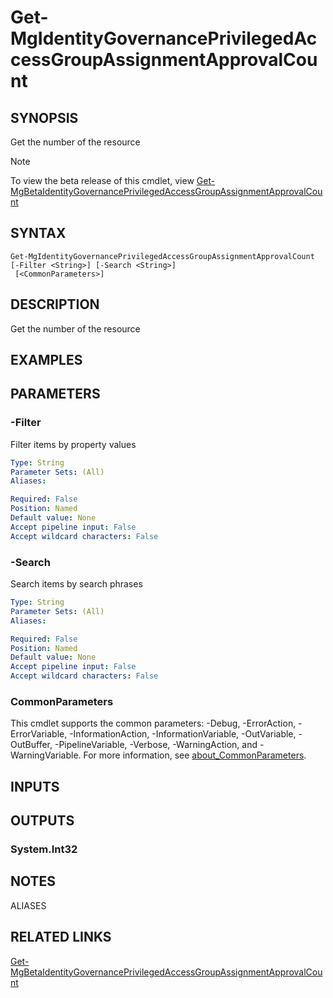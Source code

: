 ﻿---
external help file: Microsoft.Graph.Identity.Governance-help.xml
Module Name: Microsoft.Graph.Identity.Governance
online version: https://learn.microsoft.com/powershell/module/microsoft.graph.identity.governance/get-mgidentitygovernanceprivilegedaccessgroupassignmentapprovalcount
schema: 2.0.0
---

# Get-MgIdentityGovernancePrivilegedAccessGroupAssignmentApprovalCount

## SYNOPSIS
Get the number of the resource

> [!NOTE]
> To view the beta release of this cmdlet, view [Get-MgBetaIdentityGovernancePrivilegedAccessGroupAssignmentApprovalCount](/powershell/module/Microsoft.Graph.Beta.Identity.Governance/Get-MgBetaIdentityGovernancePrivilegedAccessGroupAssignmentApprovalCount?view=graph-powershell-beta)

## SYNTAX

```
Get-MgIdentityGovernancePrivilegedAccessGroupAssignmentApprovalCount [-Filter <String>] [-Search <String>]
 [<CommonParameters>]
```

## DESCRIPTION
Get the number of the resource

## EXAMPLES

## PARAMETERS

### -Filter
Filter items by property values

```yaml
Type: String
Parameter Sets: (All)
Aliases:

Required: False
Position: Named
Default value: None
Accept pipeline input: False
Accept wildcard characters: False
```

### -Search
Search items by search phrases

```yaml
Type: String
Parameter Sets: (All)
Aliases:

Required: False
Position: Named
Default value: None
Accept pipeline input: False
Accept wildcard characters: False
```

### CommonParameters
This cmdlet supports the common parameters: -Debug, -ErrorAction, -ErrorVariable, -InformationAction, -InformationVariable, -OutVariable, -OutBuffer, -PipelineVariable, -Verbose, -WarningAction, and -WarningVariable. For more information, see [about_CommonParameters](http://go.microsoft.com/fwlink/?LinkID=113216).

## INPUTS

## OUTPUTS

### System.Int32
## NOTES

ALIASES

## RELATED LINKS

[Get-MgBetaIdentityGovernancePrivilegedAccessGroupAssignmentApprovalCount](/powershell/module/Microsoft.Graph.Beta.Identity.Governance/Get-MgBetaIdentityGovernancePrivilegedAccessGroupAssignmentApprovalCount?view=graph-powershell-beta)

